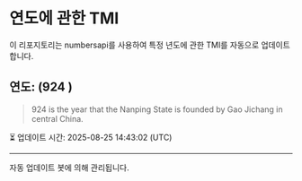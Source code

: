 
# 연도에 관한 TMI

이 리포지토리는 numbersapi를 사용하여 특정 년도에 관한 TMI를 자동으로 업데이트합니다.

## 연도: (924 )
> 924 is the year that the Nanping State is founded by Gao Jichang in central China.

⏳ 업데이트 시간: 2025-08-25 14:43:02 (UTC)

---
자동 업데이트 봇에 의해 관리됩니다.
